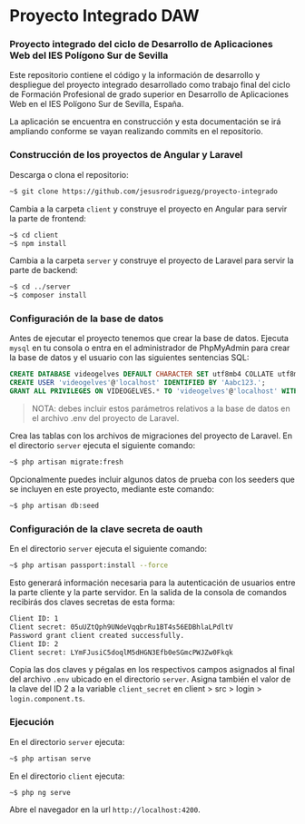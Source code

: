 # Proyecto Integrado DAW
### Proyecto integrado del ciclo de Desarrollo de Aplicaciones Web del IES Polígono Sur de Sevilla

Este repositorio contiene el código y la información de desarrollo y despliegue del proyecto integrado desarrollado como trabajo final del ciclo de Formación Profesional de grado superior en Desarrollo de Aplicaciones Web en el IES Polígono Sur de Sevilla, España.

La aplicación se encuentra en construcción y esta documentación se irá ampliando conforme se vayan realizando commits en el repositorio.

### Construcción de los proyectos de Angular y Laravel

Descarga o clona el repositorio:

```sh
~$ git clone https://github.com/jesusrodriguezg/proyecto-integrado
```

Cambia a la carpeta ```client``` y construye el proyecto en Angular para servir la parte de frontend:

```sh
~$ cd client
~$ npm install
```

Cambia a la carpeta ```server``` y construye el proyecto de Laravel para servir la parte de backend:

```sh
~$ cd ../server
~$ composer install
```

### Configuración de la base de datos

Antes de ejecutar el proyecto tenemos que crear la base de datos. Ejecuta ```mysql``` en tu consola o entra en el administrador de PhpMyAdmin para crear la base de datos y el usuario con las siguientes sentencias SQL:

```sql
CREATE DATABASE videogelves DEFAULT CHARACTER SET utf8mb4 COLLATE utf8mb4_spanish_ci;
CREATE USER 'videogelves'@'localhost' IDENTIFIED BY 'Aabc123.';
GRANT ALL PRIVILEGES ON VIDEOGELVES.* TO 'videogelves'@'localhost' WITH GRANT OPTION;
```

> NOTA: debes incluir estos parámetros relativos a la base de datos en el archivo .env del proyecto de Laravel.

Crea las tablas con los archivos de migraciones del proyecto de Laravel. En el directorio ```server``` ejecuta el siguiente comando:

```sh
~$ php artisan migrate:fresh
```

Opcionalmente puedes incluir algunos datos de prueba con los seeders que se incluyen en este proyecto, mediante este comando:

```sh
~$ php artisan db:seed
```

### Configuración de la clave secreta de oauth

En el directorio ```server``` ejecuta el siguiente comando:

```sh
~$ php artisan passport:install --force
```

Esto generará información necesaria para la autenticación de usuarios entre la parte cliente y la parte servidor. En la salida de la consola de comandos recibirás dos claves secretas de esta forma:

```sh
Client ID: 1
Client secret: 05uUZtQph9UNdeVqqbrRu1BT4s56EDBhlaLPdltV
Password grant client created successfully.
Client ID: 2
Client secret: LYmFJusiC5doqlM5dHGN3Efb0eSGmcPWJZw0Fkqk
```

Copia las dos claves y pégalas en los respectivos campos asignados al final del archivo ```.env``` ubicado en el directorio ```server```. Asigna también el valor de la clave del ID 2 a la variable ```client_secret``` en client > src > login > ```login.component.ts```.

### Ejecución

En el directorio ```server``` ejecuta:

```sh
~$ php artisan serve
```

En el directorio ```client``` ejecuta:

```sh
~$ php ng serve
```

Abre el navegador en la url ```http://localhost:4200```.
